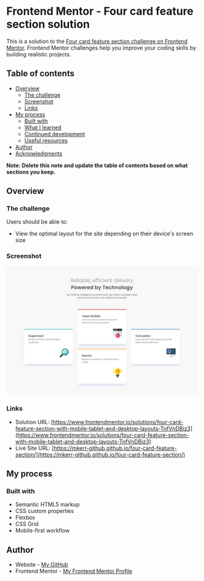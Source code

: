 # Frontend Mentor - Four card feature section solution

This is a solution to the [Four card feature section challenge on Frontend Mentor](https://www.frontendmentor.io/challenges/four-card-feature-section-weK1eFYK). Frontend Mentor challenges help you improve your coding skills by building realistic projects. 

## Table of contents

- [Overview](#overview)
  - [The challenge](#the-challenge)
  - [Screenshot](#screenshot)
  - [Links](#links)
- [My process](#my-process)
  - [Built with](#built-with)
  - [What I learned](#what-i-learned)
  - [Continued development](#continued-development)
  - [Useful resources](#useful-resources)
- [Author](#author)
- [Acknowledgments](#acknowledgments)

**Note: Delete this note and update the table of contents based on what sections you keep.**

## Overview

### The challenge

Users should be able to:

- View the optimal layout for the site depending on their device's screen size

### Screenshot

![](./screenshot.jpg)

### Links

- Solution URL: [https://www.frontendmentor.io/solutions/four-card-feature-section-with-mobile-tablet-and-desktop-layouts-TnfVnDBiz3](https://www.frontendmentor.io/solutions/four-card-feature-section-with-mobile-tablet-and-desktop-layouts-TnfVnDBiz3)
- Live Site URL: [https://mkerr-github.github.io/four-card-feature-section/](https://mkerr-github.github.io/four-card-feature-section/)

## My process

### Built with

- Semantic HTML5 markup
- CSS custom properties
- Flexbox
- CSS Grid
- Mobile-first workflow

## Author

- Website - [My GitHub](https://https://github.com/mkerr-github)
- Frontend Mentor - [My Frontend Mentor Profile](https://www.frontendmentor.io/profile/mkerr-github)

